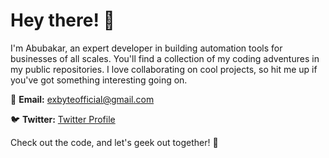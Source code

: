 # Hey there! 👋

I'm Abubakar, an expert developer in building automation tools for businesses of all scales. You'll find a collection of my coding adventures in my public repositories. I love collaborating on cool projects, so hit me up if you've got something interesting going on.

📧 **Email:** exbyteofficial@gmail.com

🐦 **Twitter:** [Twitter Profile](https://twitter.com/exbyte_dev)

Check out the code, and let's geek out together! 🚀
